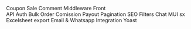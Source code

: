 Coupon
Sale
Comment
Middleware
    Front   
    API
Auth
Bulk Order
Comission Payout
Pagination
SEO
Filters
Chat
MUI sx
Excelsheet export
Email & Whatsapp Integration
Yoast